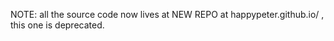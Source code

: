 
NOTE: all the source code now lives at NEW REPO at happypeter.github.io/ , this one is deprecated.
